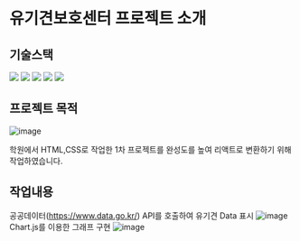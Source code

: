 # 유기견보호센터 프로젝트 소개

## 기술스택
<img src="https://img.shields.io/badge/javascript-F7DF1E?style=for-the-badge&logo=javascript&logoColor=black"/> <img src="https://img.shields.io/badge/react-61DAFB?style=for-the-badge&logo=react&logoColor=black"/> <img src="https://img.shields.io/badge/node.js-339933?style=for-the-badge&logo=Node.js&logoColor=white"/> <img src="https://img.shields.io/badge/mysql-4479A1?style=for-the-badge&logo=mysql&logoColor=white"/> <img src="https://img.shields.io/badge/css-1572B6?style=for-the-badge&logo=css3&logoColor=white"/> 

## 프로젝트 목적
![image](https://github.com/user-attachments/assets/52369dd2-d847-4aa4-a6f6-0a48d83f526c)

학원에서 HTML,CSS로 작업한 1차 프로젝트를 완성도를 높여 리액트로 변환하기 위해 작업하였습니다.<br/>

## 작업내용
공공데이터(https://www.data.go.kr/) API를 호출하여 유기견 Data 표시
![image](https://github.com/user-attachments/assets/f29ef497-2fd0-4d29-bbe2-10a57b1bfaf5)
Chart.js를 이용한 그래프 구현
![image](https://github.com/user-attachments/assets/f6df4976-89b3-4feb-9484-37a38bce0665)



